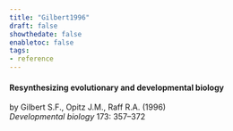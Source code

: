 ```yaml
---
title: "Gilbert1996"
draft: false
showthedate: false
enabletoc: false
tags:
- reference
---
```


#### **Resynthesizing evolutionary and developmental biology**     
by Gilbert S.F., Opitz J.M., Raff R.A. (1996)         
*Developmental biology* 173: 357–372       


